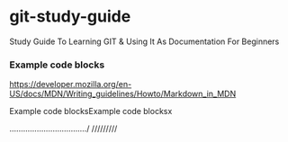# git-study-guide
Study Guide To Learning GIT &amp; Using It As Documentation For Beginners

### Example code blocks
https://developer.mozilla.org/en-US/docs/MDN/Writing_guidelines/Howto/Markdown_in_MDN

Example code blocksExample code blocksx


................................../
/////////
